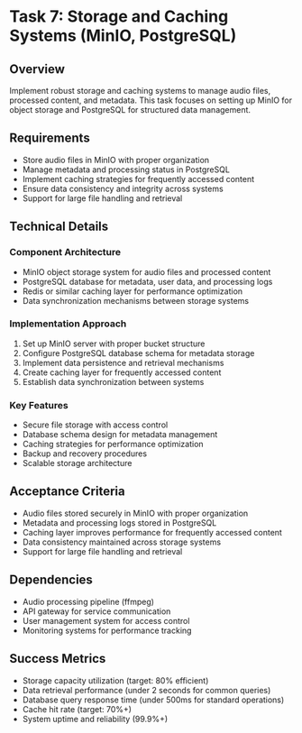 # Task 7: Storage and Caching Systems (MinIO, PostgreSQL)

## Overview

Implement robust storage and caching systems to manage audio files, processed content, and metadata. This task focuses on setting up MinIO for object storage and PostgreSQL for structured data management.

## Requirements

- Store audio files in MinIO with proper organization
- Manage metadata and processing status in PostgreSQL
- Implement caching strategies for frequently accessed content
- Ensure data consistency and integrity across systems
- Support for large file handling and retrieval

## Technical Details

### Component Architecture

- MinIO object storage system for audio files and processed content
- PostgreSQL database for metadata, user data, and processing logs
- Redis or similar caching layer for performance optimization
- Data synchronization mechanisms between storage systems

### Implementation Approach

1. Set up MinIO server with proper bucket structure
2. Configure PostgreSQL database schema for metadata storage
3. Implement data persistence and retrieval mechanisms
4. Create caching layer for frequently accessed content
5. Establish data synchronization between systems

### Key Features

- Secure file storage with access control
- Database schema design for metadata management
- Caching strategies for performance optimization
- Backup and recovery procedures
- Scalable storage architecture

## Acceptance Criteria

- Audio files stored securely in MinIO with proper organization
- Metadata and processing logs stored in PostgreSQL
- Caching layer improves performance for frequently accessed content
- Data consistency maintained across storage systems
- Support for large file handling and retrieval

## Dependencies

- Audio processing pipeline (ffmpeg)
- API gateway for service communication
- User management system for access control
- Monitoring systems for performance tracking

## Success Metrics

- Storage capacity utilization (target: 80% efficient)
- Data retrieval performance (under 2 seconds for common queries)
- Database query response time (under 500ms for standard operations)
- Cache hit rate (target: 70%+)
- System uptime and reliability (99.9%+)
